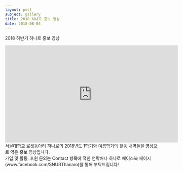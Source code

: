 ```yaml
---
layout: post
subject: gallery
title: 2018 하나로 홍보 영상
date: 2018-08-04
---
```

2018 하반기 하나로 홍보 영상<br/>
<iframe width="560" height="315" src="https://www.youtube.com/embed/wbKohH8p-3w?ecver=1" frameborder="0" allow="autoplay; encrypted-media" allowfullscreen></iframe><br/>
서울대학교 로켓동아리 하나로의 2018년도 1학기와 여름학기의 활동 내역들을 영상으로 엮은 홍보 영상입니다.<br/>
가입 및 활동, 후원 문의는 Contact 항목에 적힌 연락처나 하나로 페이스북 페이지(www.facebook.com/SNURThanaro)를 통해 부탁드립니다!
